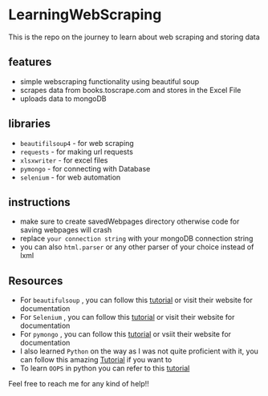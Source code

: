 # LearningWebScraping
This is the repo on the journey to learn about web scraping and storing data

## features
- simple webscraping functionality using beautiful soup
- scrapes data from books.toscrape.com and stores in the Excel File 
- uploads data to mongoDB

## libraries
- ```beautifilsoup4``` - for web scraping
- ```requests``` - for making url requests
- ```xlsxwriter``` - for excel files
- ```pymongo``` - for connecting with Database
- ```selenium``` - for web automation

## instructions
- make sure to create savedWebpages directory otherwise code for saving webpages will crash
- replace ```your connection string``` with your mongoDB connection string
- you can also ```html.parser``` or any other parser of your choice instead of lxml

## Resources
- For ```beautifulsoup``` , you can follow this [tutorial](https://www.youtube.com/watch?v=XVv6mJpFOb0) or visit their website for documentation
- For ```Selenium``` , you can follow this [tutorial](https://www.youtube.com/watch?v=j7VZsCCnptM) or visit their website for documentation
- For ```pymongo``` , you can follow this [tutorial](https://www.youtube.com/watch?v=rE_bJl2GAY8) or vsiit their website for documentation
- I also learned ```Python``` on the way as I was not quite proficient with it, you can follow this amazing [Tutorial](https://www.youtube.com/watch?v=m0LdKZ-prto) if you want to
- To learn ```OOPS``` in python you can refer to this [tutorial](https://youtu.be/Ej_02ICOIgs)

Feel free to reach me for any kind of help!!
